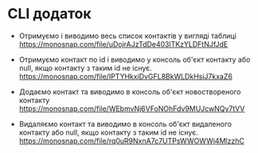 # CLI додаток

- Отримуємо і виводимо весь список контактів у вигляді таблиці
https://monosnap.com/file/uDojrAJzTdDe403lTKzYLDFtNJfJdE

- Отримуємо контакт по id і виводимо у консоль об'єкт контакту або null, якщо контакту з таким id не існує.
https://monosnap.com/file/IPTYHkxiDvGFL8BkWLDkHsiJ7kxaZ6

- Додаємо контакт та виводимо в консоль об'єкт новоствореного контакту
https://monosnap.com/file/WEbmvNj6VFoNOhFdv9MUJcwNQy7tVV

- Видаляємо контакт та виводимо в консоль об'єкт видаленого контакту або null, якщо контакту з таким id не існує.
https://monosnap.com/file/rq0uR9NxnA7c7UTPsWWOWWj4MlzzhC